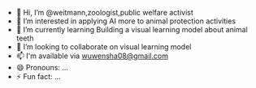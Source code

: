 - 👋 Hi, I’m @weitmann,zoologist,public welfare activist
- 👀 I’m interested in applying AI more to animal protection activities
- 🌱 I’m currently learning Building a visual learning model about animal teeth
- 💞️ I’m looking to collaborate on visual learning model
- 📫 I'm available via wuwensha08@gmail.com
- 😄 Pronouns: ...
- ⚡ Fun fact: ...

<!---
weitmann/weitmann is a ✨ special ✨ repository because its `README.md` (this file) appears on your GitHub profile.
You can click the Preview link to take a look at your changes.
--->
